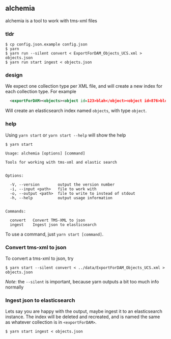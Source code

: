 ## alchemia

alchemia is a tool to work with tms-xml files

### tldr

    $ cp config.json.example config.json
    $ yarn
    $ yarn run --silent convert < ExportForDAM_Objects_UCS.xml > objects.json
    $ yarn run start ingest < objects.json

### design

We expect one collection type per XML file, and will create a new index for each collection type.
For example
```xml
  <exportForDAM><objects><object id=123>blah</object><object id=876>bloo</object></objects></exportForDAM>`
```

Will create an elasticsearch index named `objects`, with type `object`.


### help

Using `yarn start` or `yarn start --help` will show the help

    $ yarn start

    Usage: alchemia [options] [command]

    Tools for working with tms-xml and elastic search


    Options:

      -V, --version        output the version number
      -i, --input <path>   file to work with
      -o, --output <path>  file to write to instead of stdout
      -h, --help           output usage information


    Commands:

      convert   Convert TMS-XML to json
      ingest    Ingest json to elasticsearch

To use a command, just `yarn start [command]`.

### Convert tms-xml to json

To convert a tms-xml to json, try

    $ yarn start --silent convert < ../data/ExportForDAM_Objects_UCS.xml > objects.json

*Note*: the `--silent` is important, because yarn outputs a bit too much info normally

### Ingest json to elasticsearch

Lets say you are happy with the output, maybe ingest it to an elasticsearch instance.
The index will be deleted and recreated, and is named the same as whatever collection is in `<exportForDAM>`.

    $ yarn start ingest < objects.json
